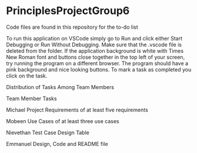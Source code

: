 # PrinciplesProjectGroup6
Code files are found in this repository for the to-do list

To run this application on VSCode simply go to Run and click either Start Debugging or Run Without Debugging. Make sure that the .vscode file is deleted from the folder. If the application background is white with Times New Roman font and buttons close together in the top left of your screen, try running the program on a different browser. The program should have a pink background and nice looking buttons. To mark a task as completed you click on the task.

Distribution of Tasks Among Team Members

Team Member Tasks

Michael     Project Requirements of at least five requirements

Mobeen      Use Cases of at least three use cases

Nievethan   Test Case Design Table

Emmanuel    Design, Code and README file
